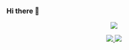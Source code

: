 ### Hi there 👋

<!--
**QinghuanZhong/QinghuanZhong** is a ✨ _special_ ✨ repository because its `README.md` (this file) appears on your GitHub profile.

Here are some ideas to get you started:

- 🔭 I’m currently working on ...
- 🌱 I’m currently learning ...
- 👯 I’m looking to collaborate on ...
- 🤔 I’m looking for help with ...
- 💬 Ask me about ...
- 📫 How to reach me: ...
- 😄 Pronouns: ...
- ⚡ Fun fact: ...
-->

<p align="center">
  <a href="https://github.com/QinghuanZhong">  <!--statics主页地址，可修改-->
    <img src="https://github-readme-stats-eight-theta.vercel.app/api?username=QinghuanZhong&show_icons=true&theme=algolia&include_all_commits=true&count_private=true&hide=issues"/>   <!--可修改-->
  </a>
</p>
<p align="center">
  <a href="https://github.com/QinghuanZhong">  <!--热门语言，可修改-->
    <img src="https://github-readme-stats-eight-theta.vercel.app/api/top-langs/?username=QinghuanZhong&layout=compact&langs_count=5&theme=algolia"/>  <!--可修改-->
  </a>
   <a href="https://https://github.com/coderxm/CNblogs-Theme-NewSakura">  <!--pinned推荐项目,可修改-->
    <img src="https://github-readme-stats.anuraghazra1.vercel.app/api/pin/?username=coderxm&repo=CNblogs-Theme-NewSakura&theme=algolia"/>
  </a>   <!--可修改-->
</p>


